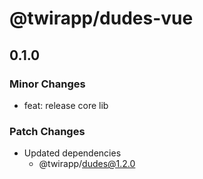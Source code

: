 # @twirapp/dudes-vue

## 0.1.0

### Minor Changes

- feat: release core lib

### Patch Changes

- Updated dependencies
  - @twirapp/dudes@1.2.0

